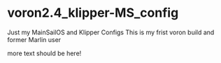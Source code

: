 # voron2.4_klipper-MS_config
Just my MainSailOS and Klipper Configs 
This is my frist voron build and former Marlin user

more text should be here!
